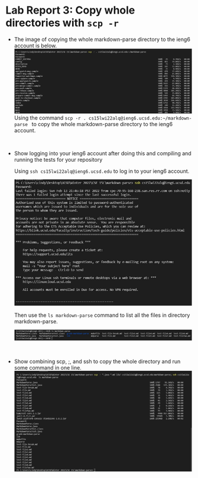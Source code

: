 # Lab Report 3: Copy whole directories with ```scp -r```

* The image of copying the whole markdown-parse directory to the ieng6 account is below.
    <br/>
    ![New Image](LabReport3Step1.jpg)
    Using the command  ```scp -r . cs15lwi22alq@ieng6.ucsd.edu:~/markdown-parse ``` to copy the whole markdown-parse directory to the ieng6 account.
 
<br/>

* Show logging into your ieng6 account after doing this and compiling and running the tests for your repository 
    <br/>
    
    Using ``` ssh cs15lwi22alq@ieng6.ucsd.edu ``` to log in to your ieng6 account. <br/>

    ![New Image](loginIeng6.jpg)
    <br/>

    Then use the ``` ls markdown-parse ``` command to list all the files in directory markdown-parse.<br/>

    ![New Image](lsMarkdown.jpg)
<br/>

* Show combining scp, ;, and ssh to copy the whole directory and run some command in one line.
    <br/>
    ![New Image](scpInOneLine.jpg)
<br/>
